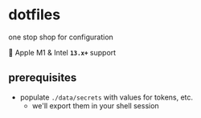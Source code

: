# dotfiles

one stop shop for configuration

🍎 Apple M1 & Intel **`13.x+`** support

## prerequisites

- populate `./data/secrets` with values for tokens, etc.
  - we'll export them in your shell session
